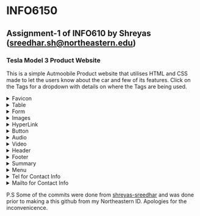 # INFO6150
## Assignment-1 of INFO610 by Shreyas (sreedhar.sh@northeastern.edu)
### Tesla Model 3 Product Website
This is a simple Autmoobile Product website that utilises HTML and CSS made to let the users know about the car and few of its features. Click on the Tags for a dropdown with details on where the Tags are being used. 
<details>
 <summary> Favicon </summary> 

  ![](./images/readme-images/readme_FavProof.png)
   </br>
   Downloaded the Tesla Logo Favicon from a website, used the same Logo to match the theme. 
</details>
<details>
 <summary> Table </summary> 
  
  ![](./images/readme-images/readme_TableProof.png)
   </br>
   Utilised the Table tag to talk about the Specs and Features of the Car. Used border-collapse: collapse; to allow adjacent tabs to share borders. 
</details>
<details>
 <summary> Form </summary> 
  
  ![](./images/readme-images/readme_FormProof.png)
  </ br>
  In the [enquire.html](./enquire.html) Page, Used form to collect the Data from the User.
</details>
<details>
 <summary> Images </summary> 
  
  ![](./images/readme-images/readme_ImageProof.png)
  </br> 
  Utilised the header section to have a hero image of a Tesla Model 3. Further down the page, have used clip-path: circle(30%); to clip the photo to just the steering wheel of the car. 
</details>
<details>
 <summary> HyperLink </summary> 
  
  ![](./images/readme-images/readme_HyperlinkProof.png)
  </br>
  Utilised multple Hyperlinks throughout the side, this example allows the user to switch to Enquiry page or call or email them. 
</details>
<details>
 <summary> Button </summary> 
  
  ![](./images/readme-images/readme_ButtonProof.png)
  </br>
  Added buttons and gave a specific height and width to it, so all other buttons on the site remains consistent. Added button:hover to the element, so once the user hovers, the color changes from off-white(Azure) to black with a white border.
</details>
<details>
 <summary> Audio </summary> 
  
  ![](./images/readme-images/readme_AudioProof.png)
  </br>
  Since Telsa is an EV, couldn't add the sounds of a sweet V8 or a V12 for this tag, instead added a couple of sounds that could be used as a custom horn sound that is made available to all tesla models right now. 
</details>
<details>
 <summary> Video </summary> 
  
  ![](./images/readme-images/readme_VideoProof.png)
  </br> 
  Used this video directly from Telsa's website that neatly showcases the car and it's features. 
</details>
<details>
 <summary> Header </summary> 
  
  ![](./images/readme-images/readme_ImageProof.png)
  </br> Header element includes, hero image, hero text and two CTAs. It also includes a Indication text to let the user know to scroll down.
</details>
<details>
 <summary> Footer </summary> 
  
  ![](./images/readme-images/readme_FooterProof.png)
  </br>
  Added a gradient to footer and my basic details to it. 
</details>
<details>
 <summary> Summary </summary> 
  
  ![](./images/readme-images/readme_SummaryProof.png)
  </br>
  Used the summary tag to hide the prices of the car utill the user clicks on it to reveal the pricing. 
</details>
<details>
 <summary> Menu </summary> 
  
  ![](./images/readme-images/readme_MenuProof.png)
  Used the Menu tag to list out the Available models in the Enquire Page. Added the Horizonatal menu(Navbar) in the home page as well.
</details>
<details>
 <summary> Tel for Contact Info </summary> 
  
  ![](./images/readme-images/readme_ContactProof.png)
  </br>
  Used my number in the button that enalbles the user to call incase they want more details. 
</details>
<details>
 <summary> Mailto for Contact Info </summary> 
  
  ![](./images/readme-images/readme_ContactProof.png)
  </br> Used my email ID in a button that enables the user to email incase they want more details 
</details>


P.S Some of the commits were done from [shreyas-sreedhar](www.github.com/shreyas-sreedhar) and was done prior to making a this github from my Northeastern ID. Apologies for the inconvenicence. 

